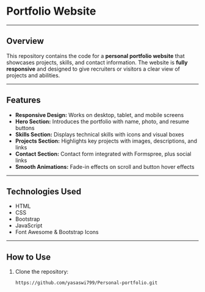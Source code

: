 # Portfolio Website

---

## Overview
This repository contains the code for a **personal portfolio website** that showcases projects, skills, and contact information. The website is **fully responsive** and designed to give recruiters or visitors a clear view of projects and abilities.

---

## Features
- **Responsive Design:** Works on desktop, tablet, and mobile screens  
- **Hero Section:** Introduces the portfolio with name, photo, and resume buttons  
- **Skills Section:** Displays technical skills with icons and visual boxes  
- **Projects Section:** Highlights key projects with images, descriptions, and links  
- **Contact Section:** Contact form integrated with Formspree, plus social links  
- **Smooth Animations:** Fade-in effects on scroll and button hover effects  

---

## Technologies Used
- HTML  
- CSS  
- Bootstrap  
- JavaScript  
- Font Awesome & Bootstrap Icons  

---

## How to Use
1. Clone the repository:  
   ```bash
   https://github.com/yasaswi799/Personal-portfolio.git

